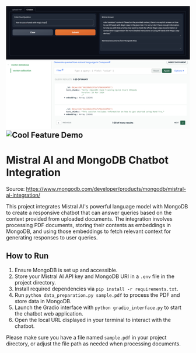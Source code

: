 ![Mistral AI and MongoDB Chatbot Logo](logo.png)
![Vector Database on Mongo DB](logo1.png)
![Cool Feature Demo](images/gif.gif)
---

# Mistral AI and MongoDB Chatbot Integration

Source: https://www.mongodb.com/developer/products/mongodb/mistral-ai-integration/

This project integrates Mistral AI's powerful language model with MongoDB to create a responsive chatbot that can answer queries based on the context provided from uploaded documents. The integration involves processing PDF documents, storing their contents as embeddings in MongoDB, and using those embeddings to fetch relevant context for generating responses to user queries.

## How to Run

1. Ensure MongoDB is set up and accessible.
2. Store your Mistral AI API key and MongoDB URI in a `.env` file in the project directory.
3. Install required dependencies via `pip install -r requirements.txt`.
4. Run `python data_preparation.py sample.pdf` to process the PDF and store data in MongoDB.
5. Launch the Gradio interface with `python gradio_interface.py` to start the chatbot web application.
6. Open the local URL displayed in your terminal to interact with the chatbot.

Please make sure you have a file named `sample.pdf` in your project directory, or adjust the file path as needed when processing documents.

